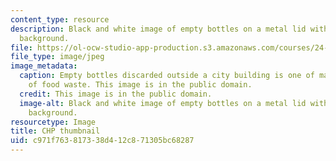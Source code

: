 ```yaml
---
content_type: resource
description: Black and white image of empty bottles on a metal lid with a concrete
  background.
file: https://ol-ocw-studio-app-production.s3.amazonaws.com/courses/24-03-good-food-ethics-and-politics-of-food-spring-2017/c971f763817338d412c871305bc68287_24-03_chp-th.jpg
file_type: image/jpeg
image_metadata:
  caption: Empty bottles discarded outside a city building is one of many examples
    of food waste. This image is in the public domain.
  credit: This image is in the public domain.
  image-alt: Black and white image of empty bottles on a metal lid with a concrete
    background.
resourcetype: Image
title: CHP thumbnail
uid: c971f763-8173-38d4-12c8-71305bc68287
---
```

